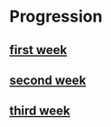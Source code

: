 # Progression

## [first week](https://jedsadasrijunpoe.github.io/IR_remote_MQTT_MATLAB/blogs/progress-10-28-2022.html)

## [second week](https://jedsadasrijunpoe.github.io/IR_remote_MQTT_MATLAB/blogs/progress-11-04-2022.html)

## [third week](https://jedsadasrijunpoe.github.io/IR_remote_MQTT_MATLAB/blogs/progress-11-11-2022.html)
